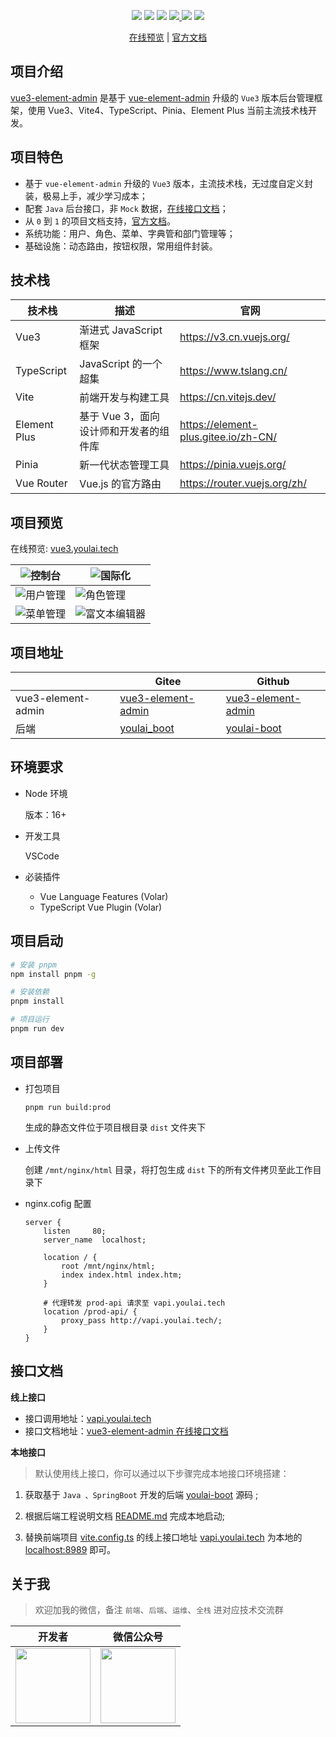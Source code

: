 <p align="center">
    <img src="https://img.shields.io/badge/Vue-3.2.40-brightgreen.svg"/>
    <img src="https://img.shields.io/badge/Vite-4.0.0-green.svg"/>
    <img src="https://img.shields.io/badge/Element Plus-2.2.27-blue.svg"/>
    <a href="https://gitee.com/youlaitech/youlai-mall" target="_blank">
        <img src="https://gitee.com/youlaiorg/vue3-element-admin/badge/star.svg"/>
    </a> 
    <img src="https://img.shields.io/badge/license-MIT-green.svg"/>
    <a href="https://gitee.com/youlaiorg" target="_blank">
        <img src="https://img.shields.io/badge/Author-有来开源组织-orange.svg"/>
    </a>
</p>
<p align="center">
<a target="_blank" href="http://vue3.youlai.tech">在线预览</a> |  <a target="_blank" href="https://www.youlai.tech/page/5d571c/">官方文档</a> 
</p>

## 项目介绍

[vue3-element-admin](https://gitee.com/youlaiorg/vue3-element-admin) 是基于 [vue-element-admin](https://gitee.com/panjiachen/vue-element-admin) 升级的 `Vue3` 版本后台管理框架，使用 Vue3、Vite4、TypeScript、Pinia、Element Plus 当前主流技术栈开发。

## 项目特色

- 基于 `vue-element-admin` 升级的 `Vue3` 版本，主流技术栈，无过度自定义封装，极易上手，减少学习成本；
- 配套 `Java` 后台接口，非 `Mock` 数据，[在线接口文档](https://www.apifox.cn/apidoc/shared-195e783f-4d85-4235-a038-eec696de4ea5/api-65851240)；
- 从 `0` 到 `1` 的项目文档支持，[官方文档](https://www.cnblogs.com/haoxianrui/p/16090029.html)。
- 系统功能：用户、角色、菜单、字典管和部门管理等；
- 基础设施：动态路由，按钮权限，常用组件封装。

## 技术栈

| 技术栈 | 描述 | 官网 |
| --- | --- | --- |
| Vue3 | 渐进式 JavaScript 框架 | https://v3.cn.vuejs.org/ |
| TypeScript | JavaScript 的一个超集 | https://www.tslang.cn/ |
| Vite | 前端开发与构建工具 | https://cn.vitejs.dev/ |
| Element Plus | 基于 Vue 3，面向设计师和开发者的组件库 | https://element-plus.gitee.io/zh-CN/ |
| Pinia | 新一代状态管理工具 | https://pinia.vuejs.org/ |
| Vue Router | Vue.js 的官方路由 | https://router.vuejs.org/zh/ |

## 项目预览

在线预览: [vue3.youlai.tech](http://vue3.youlai.tech)

| ![控制台](https://s2.loli.net/2022/12/09/34iklzLAnsIuXDh.png) | ![国际化](https://s2.loli.net/2022/04/07/lt6u2jMefpTJvkh.gif) |
| --- | --- |
| ![用户管理](https://s2.loli.net/2022/12/09/gjJibCaVP3Ysnoh.png) | ![角色管理](https://s2.loli.net/2022/12/09/xHoNctJj2hUfMO8.png) |
| ![菜单管理](https://s2.loli.net/2022/12/09/dah34MRfqiB2cez.png) | ![富文本编辑器](https://s2.loli.net/2022/12/09/QzCDIwmqydtLPYr.png) |

## 项目地址

|  | Gitee | Github |
| --- | --- | --- |
| vue3-element-admin | [vue3-element-admin](https://gitee.com/youlaiorg/vue3-element-admin) | [vue3-element-admin](https://github.com/youlaitech/vue3-element-admin) |
| 后端 | [youlai_boot](https://gitee.com/youlaiorg/youlai-boot) | [youlai-boot](https://github.com/hxrui/youlai-boot.git) |

## 环境要求

- Node 环境

  版本：16+

- 开发工具

  VSCode

- 必装插件

  - Vue Language Features (Volar)
  - TypeScript Vue Plugin (Volar)

## 项目启动

```bash
# 安装 pnpm
npm install pnpm -g

# 安装依赖
pnpm install

# 项目运行
pnpm run dev
```

## 项目部署

- 打包项目

  ```
  pnpm run build:prod
  ```

  生成的静态文件位于项目根目录 `dist` 文件夹下

- 上传文件

  创建 `/mnt/nginx/html` 目录，将打包生成 `dist` 下的所有文件拷贝至此工作目录下

- nginx.cofig 配置

  ```
  server {
      listen     80;
      server_name  localhost;

      location / {
          root /mnt/nginx/html;
          index index.html index.htm;
      }

      # 代理转发 prod-api 请求至 vapi.youlai.tech
      location /prod-api/ {
          proxy_pass http://vapi.youlai.tech/;
      }
  }

  ```

## 接口文档

**线上接口**

- 接口调用地址：[vapi.youlai.tech](http://vapi.youlai.tech)
- 接口文档地址：[vue3-element-admin 在线接口文档](https://www.apifox.cn/apidoc/shared-195e783f-4d85-4235-a038-eec696de4ea5/api-65851240)

**本地接口**

> 默认使用线上接口，你可以通过以下步骤完成本地接口环境搭建：

1.  获取基于 `Java 、SpringBoot` 开发的后端 [youlai-boot](https://gitee.com/youlaiorg/youlai-boot.git) 源码 ;
2.  根据后端工程说明文档 [README.md](https://gitee.com/youlaiorg/youlai-boot#%E9%A1%B9%E7%9B%AE%E8%BF%90%E8%A1%8C) 完成本地启动;

3.  替换前端项目 [vite.config.ts](vite.config.ts) 的线上接口地址 [vapi.youlai.tech](vapi.youlai.tech) 为本地的 [localhost:8989](localhost:8989) 即可。

## 关于我

> 欢迎加我的微信，备注 `前端`、`后端`、`运维`、`全栈` 进对应技术交流群

| 开发者 | 微信公众号 |
| --- | --- |
| <img  src="https://s2.loli.net/2022/04/06/yRx8uzj4emA5QVr.jpg"   width="120px" height="120" /> | <img src="https://www.youlai.tech/files/blog/gongzhonghao.jpg"  width="120px" height="120" > |
